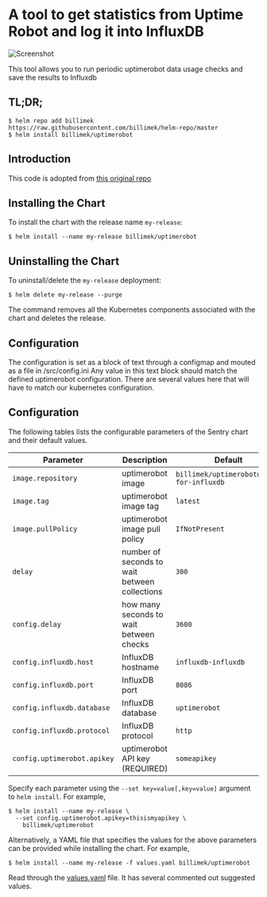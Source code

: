 # A tool to get statistics from Uptime Robot and log it into InfluxDB

![Screenshot](https://github.com/billimek/node-influx-uptimerobot/blob/master/docs/dashboard.png)

This tool allows you to run periodic uptimerobot data usage checks and save the results to Influxdb

## TL;DR;

```console
$ helm repo add billimek https://raw.githubusercontent.com/billimek/helm-repo/master
$ helm install billimek/uptimerobot
```

## Introduction

This code is adopted from [this original repo](https://github.com/trojanc/node-influx-uptimerobot)

## Installing the Chart

To install the chart with the release name `my-release`:

```console
$ helm install --name my-release billimek/uptimerobot
```
## Uninstalling the Chart

To uninstall/delete the `my-release` deployment:

```console
$ helm delete my-release --purge
```

The command removes all the Kubernetes components associated with the chart and deletes the release.

## Configuration

The configuration is set as a block of text through a configmap and mouted as a file in /src/config.ini Any value in this text block should match the defined uptimerobot configuration. There are several values here that will have to match our kubernetes configuration.

## Configuration

The following tables lists the configurable parameters of the Sentry chart and their default values.

| Parameter                            | Description                                  | Default                                                    |
| -------------------------------      | -------------------------------              | ---------------------------------------------------------- |
| `image.repository`                   | uptimerobot image                            | `billimek/uptimerobotusage-for-influxdb`                   |
| `image.tag`                          | uptimerobot image tag                        | `latest`                                                   |
| `image.pullPolicy`                   | uptimerobot image pull policy                | `IfNotPresent`                                             |
| `delay`                              | number of seconds to wait between collections | `300`                                                     |
| `config.delay`                       | how many seconds to wait between checks      | `3600`                                                     |
| `config.influxdb.host`               | InfluxDB hostname                            | `influxdb-influxdb`                                        |
| `config.influxdb.port`               | InfluxDB port                                | `8086`                                                     |
| `config.influxdb.database`           | InfluxDB database                            | `uptimerobot`                                              |
| `config.influxdb.protocol`           | InfluxDB protocol                            | `http`                                                     |
| `config.uptimerobot.apikey`          | uptimerobot API key (REQUIRED)               | `someapikey`                                               |

Specify each parameter using the `--set key=value[,key=value]` argument to `helm install`. For example,

```console
$ helm install --name my-release \
  --set config.uptimerobot.apikey=thisismyapikey \
    billimek/uptimerobot
```

Alternatively, a YAML file that specifies the values for the above parameters can be provided while installing the chart. For example,

```console
$ helm install --name my-release -f values.yaml billimek/uptimerobot
```

Read through the [values.yaml](values.yaml) file. It has several commented out suggested values.

